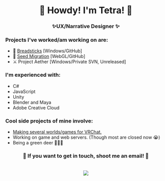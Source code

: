 <h1 align="center">🦌 Howdy! I'm Tetra! 🦌</h1>
<h3 align="center">✨UX/Narrative Designer ✨</h3>

### Projects I've worked/am working on are:
- 🥖 [Breadsticks](https://games.digipen.edu/games/breadsticks) \[Windows/GitHub]
- 🌰 [Seed Migration](https://kenotetra.itch.io/seed-migration) \[WebGL/GitHub]
- ⚔️ Project Aether \[Windows/Private SVN, Unreleased]

### I'm experienced with:
- C#
- JavaScript
- Unity
- Blender and Maya
- Adobe Creative Cloud

### Cool side projects of mine involve:
- [Making several worlds/games for VRChat.](https://vrchat.com/home/user/usr_c7920c04-9752-4883-8a1b-bc5cb161b730)
- Working on game and web servers. (Though most are closed now 😭)
- Being a green deer 🦌🦌🦌

<h3 align="center">
💚 If you want to get in touch, shoot me an email! 💚
  
  <p align="center"><br/>
   <a href="mailto:kenotetra@gmail.com">
    <img src="https://img.shields.io/badge/email%20me!-kenotetra%40gmail.com%20-brightgreen">
  </a>
</p>
</h1>
